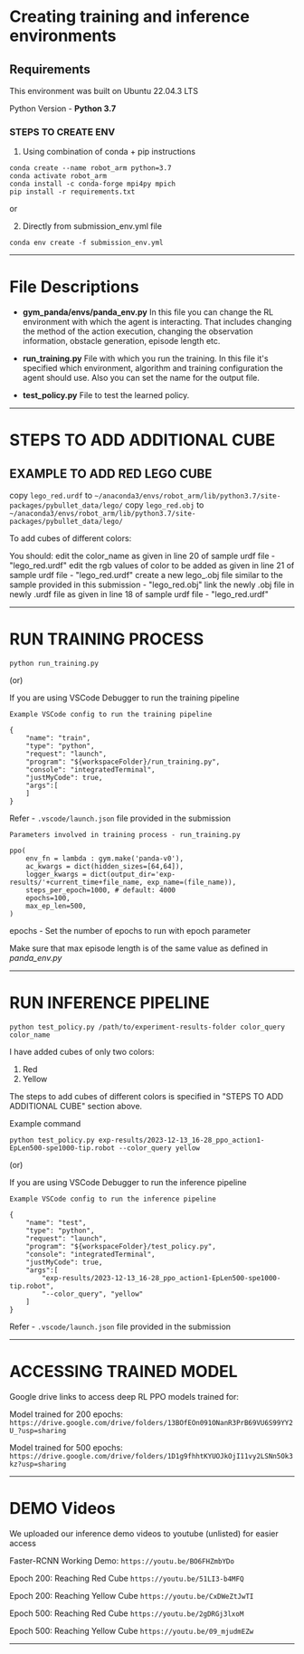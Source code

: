 # Creating training and inference environments

## Requirements

This environment was built on Ubuntu 22.04.3 LTS

Python Version - **Python 3.7**

### STEPS TO CREATE ENV

1. Using combination of conda + pip instructions

```
conda create --name robot_arm python=3.7
conda activate robot_arm
conda install -c conda-forge mpi4py mpich
pip install -r requirements.txt
```

or

2. Directly from submission_env.yml file

```
conda env create -f submission_env.yml
```

--------------------------------

# File Descriptions

- **gym_panda/envs/panda_env.py**
In this file you can change the RL environment with which the agent is interacting.
That includes changing the method of the action execution, changing the observation information, obstacle generation, episode length etc.

- **run_training.py**
File with which you run the training.
In this file it's specified which environment, algorithm and training configuration the agent should use. 
Also you can set the name for the output file.

- **test_policy.py**
File to test the learned policy.

--------------------------------

# STEPS TO ADD ADDITIONAL CUBE

## EXAMPLE TO ADD RED LEGO CUBE
copy `lego_red.urdf` to `~/anaconda3/envs/robot_arm/lib/python3.7/site-packages/pybullet_data/lego/`
copy `lego_red.obj` to `~/anaconda3/envs/robot_arm/lib/python3.7/site-packages/pybullet_data/lego/`

To add cubes of different colors:

You should: 
edit the color_name as given in line 20 of sample urdf file - "lego_red.urdf"
edit the rgb values of color to be added as given in line 21 of sample urdf file - "lego_red.urdf"
create a new lego_<color>.obj file similar to the sample provided in this submission - "lego_red.obj"
link the newly .obj file in newly .urdf file as given in line 18 of sample urdf file - "lego_red.urdf"

--------------------------------

# RUN TRAINING PROCESS

```
python run_training.py
```

(or)

If you are using VSCode Debugger to run the training pipeline

`Example VSCode config to run the training pipeline`
```
{
    "name": "train",
    "type": "python",
    "request": "launch",
    "program": "${workspaceFolder}/run_training.py",
    "console": "integratedTerminal",
    "justMyCode": true,
    "args":[
    ]
}
```

Refer - `.vscode/launch.json` file provided in the submission

`Parameters involved in training process - run_training.py`

```
ppo(
	env_fn = lambda : gym.make('panda-v0'),
	ac_kwargs = dict(hidden_sizes=[64,64]),
	logger_kwargs = dict(output_dir='exp-results/'+current_time+file_name, exp_name=(file_name)),
	steps_per_epoch=1000, # default: 4000
    epochs=100,
    max_ep_len=500,
)
```

epochs - Set the number of epochs to run with epoch parameter

Make sure that max episode length is of the same value as defined in *panda_env.py*

--------------------------------

# RUN INFERENCE PIPELINE

```
python test_policy.py /path/to/experiment-results-folder color_query color_name
```

I have added cubes of only two colors:
1. Red
2. Yellow

The steps to add cubes of different colors is specified in "STEPS TO ADD ADDITIONAL CUBE" section above.

Example command
```
python test_policy.py exp-results/2023-12-13_16-28_ppo_action1-EpLen500-spe1000-tip.robot --color_query yellow
```

(or)

If you are using VSCode Debugger to run the inference pipeline

`Example VSCode config to run the inference pipeline`
```
{
    "name": "test",
    "type": "python",
    "request": "launch",
    "program": "${workspaceFolder}/test_policy.py",
    "console": "integratedTerminal",
    "justMyCode": true,
    "args":[
        "exp-results/2023-12-13_16-28_ppo_action1-EpLen500-spe1000-tip.robot",
        "--color_query", "yellow"
    ]
}
```

Refer - `.vscode/launch.json` file provided in the submission

--------------------------------

# ACCESSING TRAINED MODEL

Google drive links to access deep RL PPO models trained for:

Model trained for 200 epochs:
`https://drive.google.com/drive/folders/13BOfEOn091ONanR3PrB69VU6S99YY2U_?usp=sharing`

Model trained for 500 epochs:
`https://drive.google.com/drive/folders/1D1g9fhhtKYUOJkOjI11vy2LSNn5Ok3kz?usp=sharing`

--------------------------------

# DEMO Videos

We uploaded our inference demo videos to youtube (unlisted) for easier access

Faster-RCNN Working Demo:
`https://youtu.be/BO6FHZmbYDo`

Epoch 200: Reaching Red Cube
`https://youtu.be/51LI3-b4MFQ`

Epoch 200: Reaching Yellow Cube
`https://youtu.be/CxDWeZtJwTI`

Epoch 500: Reaching Red Cube
`https://youtu.be/2gDRGj3lxoM`

Epoch 500: Reaching Yellow Cube
`https://youtu.be/09_mjudmEZw`

--------------------------------
